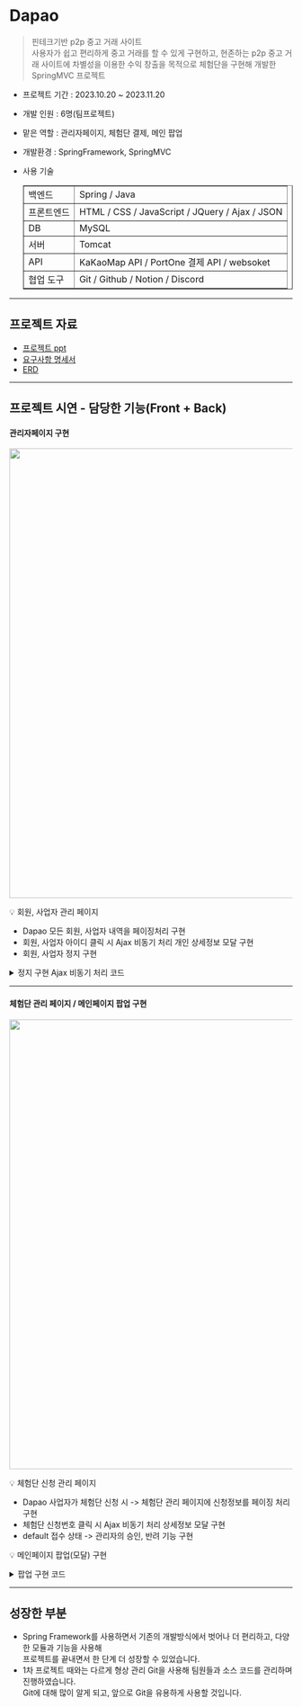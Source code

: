 # Dapao

> 핀테크기반 p2p 중고 거래 사이트<br>
> 사용자가 쉽고 편리하게 중고 거래를 할 수 있게 구현하고, 현존하는 p2p 중고 거래 사이트에 차별성을 이용한 수익 창출을 목적으로 체험단을 구현해 개발한 SpringMVC 프로젝트

- 프로젝트 기간 : 2023.10.20 ~ 2023.11.20
- 개발 인원 : 6명(팀프로젝트)
- 맡은 역할 : 관리자페이지, 체험단 결제, 메인 팝업
- 개발환경 : SpringFramework, SpringMVC
- 사용 기술

  <table border = 1>
     <tr>
        <td>백엔드 </td>
        <td> Spring / Java  </td>
     </tr>
     <tr>
        <td>프론트엔드 </td>
        <td> HTML / CSS / JavaScript / JQuery / Ajax / JSON  </td>
     </tr>
     <tr>
        <td>DB </td>
        <td> MySQL  </td>
     </tr>
     <tr>
        <td>서버 </td>
        <td> Tomcat </td>
     </tr>
     <tr>
        <td>API </td>
        <td> KaKaoMap API / PortOne 결제 API / websoket </td>
     </tr>
     <tr>
        <td>협업 도구 </td>
        <td> Git / Github / Notion / Discord  </td>
     </tr>
  </table>

---
## 프로젝트 자료
- [프로젝트 ppt](https://drive.google.com/file/d/1hqNQ1ZEXY04hTep0C-xsdzY2LfjHdqh7/view?usp=drive_link)
- [요구사항 명세서](https://docs.google.com/spreadsheets/d/1FFA3qOzB21SzG6Uqjx2orvPzGaxBtz3uDJz-5e2Ld9Q/edit?usp=sharing)
- [ERD](https://drive.google.com/file/d/1LWLzUtz9KWl1qnz44q4ikGdRB20Zfci_/view?usp=drive_link)
---
## 프로젝트 시연 - 담당한 기능(Front + Back)
#### 관리자페이지 구현
<img src="https://github.com/yejively/Dapao/assets/143873963/ff917605-86ac-4439-8426-737689c08acf.gif" width="800">

💡 회원, 사업자 관리 페이지
- Dapao 모든 회원, 사업자 내역을 페이징처리 구현
- 회원, 사업자 아이디 클릭 시 Ajax 비동기 처리 개인 상세정보 모달 구현
- 회원, 사업자 정지 구현<br>
<details>
	<summary>정지 구현 Ajax 비동기 처리 코드</summary>
	
```JavaScript
	// 정지클릭했을때 정지기간부여
	$('#stop').click(function() {
		var us_id = $('#us_id').val();
		var us_stopdate = $('select[name=stop]').val(); // 7, 30, 100
		$.ajax({
			url : "/admin/userStop",
			data : {
				"us_id" : us_id,
				"us_stopdate" : us_stopdate
			},
			dataType : "json",
			success : function(data) {
				if (data == 1) {
					alert("정상적으로 정지가 부여되었습니다.");
					$('#myModal').modal('hide');
						location.replace("/admin/userList?page=${param.page}");
					}
				},
			});
		});
```
```Java
	// 회원관리 - 회원정지부여
	@ResponseBody
	@RequestMapping(value = "/userStop")
	public int userStop(@RequestParam("us_id") String us_id, @RequestParam("us_stopdate") String us_stopdate)
			throws Exception {
		UserVO vo = new UserVO();
		vo.setUs_id(us_id);
		vo.setUs_stopdate(us_stopdate);

		aService.userStateUpdate(us_id);

		return aService.userStop(vo);
	}
```
```Java
	<!-- 회원관리 - 회원정지부여 -->
	<update id="userStop">
		update us set us_stopdate=date_add(now(), interval
		#{us_stopdate} day) where us_id=#{us_id};
	</update>
```
</details>

---

#### 체험단 관리 페이지 / 메인페이지 팝업 구현
<img src="https://github.com/yejively/Dapao/assets/143873963/4b53c5f9-363c-4f80-96fa-9ac5fdb07b3c.gif" width="800">

💡 체험단 신청 관리 페이지
- Dapao 사업자가 체험단 신청 시 -> 체험단 관리 페이지에 신청정보를 페이징 처리 구현
- 체험단 신청번호 클릭 시 Ajax 비동기 처리 상세정보 모달 구현
- default 접수 상태 -> 관리자의 승인, 반려 기능 구현

💡 메인페이지 팝업(모달) 구현
<details>
	<summary>팝업 구현 코드</summary>
	
```JavaScript
	 $.ajax({
    		url : "/ad/modalShow",
 		dataType : "json",
 		success : function(data){
 			console.log(data);
 			if(data != null){
	 			$.each(data,function(index,exp){
	 				if(exp.exp_psn_ch != exp.exp_psn){
		 				$('#myModal').modal("show");
		 				
	 					$.each(exp.entList,function(idx,ent){
	 						$('.ent_name').val(ent.ent_name);
	 					});
	 					$('.exp_content').append(exp.exp_content);
	 					$('.exp_notice').append(exp.exp_notice);
	 					$('.exp_psn_ch').val(exp.exp_psn_ch+"/"+exp.exp_psn);
	 				}
 				}); 
	 		}
 		},
	});
```
```Java
	// 메인체험단 공고 - 출력문
	@RequestMapping("/modalShow")
	public List<ExpVO> modalShow() throws Exception{
		List<ExpVO> exp = new ArrayList<ExpVO>();
		return adService.modalShow();
	}
```
```Java
	<!-- 팝업 구현(체험단 상태 확인) -->
	<select id="modalShow" resultMap="expMap">
		select ent.ent_name,exp.* from exp join ent 
		on exp.own_id = ent.own_id 
		where exp.exp_state=1 
		order by rand()
	</select>
```
</details>

---

## 성장한 부분
- Spring Framework를 사용하면서 기존의 개발방식에서 벗어나 더 편리하고, 다양한 모듈과 기능을 사용해<br>
프로젝트를 끝내면서 한 단계 더 성장할 수 있었습니다.
- 1차 프로젝트 때와는 다르게 형상 관리 Git을 사용해 팀원들과 소스 코드를 관리하며 진행하였습니다.<br>
Git에 대해 많이 알게 되고, 앞으로 Git을 유용하게 사용할 것입니다.



